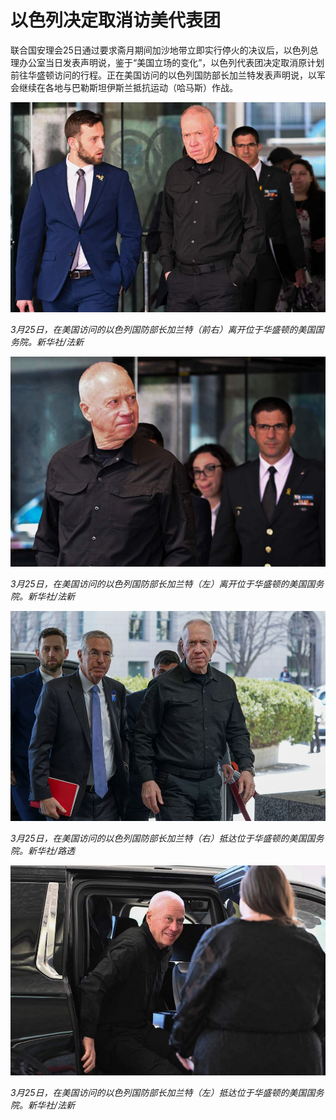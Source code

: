 # 以色列决定取消访美代表团

联合国安理会25日通过要求斋月期间加沙地带立即实行停火的决议后，以色列总理办公室当日发表声明说，鉴于“美国立场的变化”，以色列代表团决定取消原计划前往华盛顿访问的行程。正在美国访问的以色列国防部长加兰特发表声明说，以军会继续在各地与巴勒斯坦伊斯兰抵抗运动（哈马斯）作战。

![5a1c8128c011ca290256d4e75a1e12ae.jpg](https://raw.githubusercontent.com/qqhsx/qqnews_image/main/2024/03/26/以色列决定取消访美代表团/5a1c8128c011ca290256d4e75a1e12ae.jpg)

_3月25日，在美国访问的以色列国防部长加兰特（前右）离开位于华盛顿的美国国务院。新华社/法新_

![34bafcb251e6c65c8148453e36d4ae6b.jpg](https://raw.githubusercontent.com/qqhsx/qqnews_image/main/2024/03/26/以色列决定取消访美代表团/34bafcb251e6c65c8148453e36d4ae6b.jpg)

_3月25日，在美国访问的以色列国防部长加兰特（左）离开位于华盛顿的美国国务院。新华社/法新_

![af1fbc022f089c9685656adaab9395d6.jpg](https://raw.githubusercontent.com/qqhsx/qqnews_image/main/2024/03/26/以色列决定取消访美代表团/af1fbc022f089c9685656adaab9395d6.jpg)

_3月25日，在美国访问的以色列国防部长加兰特（右）抵达位于华盛顿的美国国务院。新华社/路透_

![bd2b0d99e51b5a024d20808c0dd03b10.jpg](https://raw.githubusercontent.com/qqhsx/qqnews_image/main/2024/03/26/以色列决定取消访美代表团/bd2b0d99e51b5a024d20808c0dd03b10.jpg)

_3月25日，在美国访问的以色列国防部长加兰特（左）抵达位于华盛顿的美国国务院。新华社/法新_

